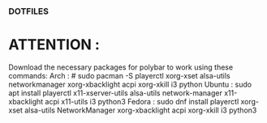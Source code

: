 ### DOTFILES 
# ATTENTION : 
Download the necessary packages for polybar to work using these commands:
Arch : # sudo pacman -S playerctl xorg-xset alsa-utils networkmanager xorg-xbacklight acpi xorg-xkill i3 python
Ubuntu : sudo apt install playerctl x11-xserver-utils alsa-utils network-manager x11-xbacklight acpi x11-utils i3 python3
Fedora : sudo dnf install playerctl xorg-xset alsa-utils NetworkManager xorg-xbacklight acpi xorg-xkill i3 python3

